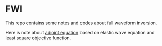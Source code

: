# FWI

This repo contains some notes and codes about full waveform inversion.

Here is note about [adjoint equation](https://zzar43.github.io/FWI/notes/adjoint_eq.html) based on elastic wave equation and least square objective function.
